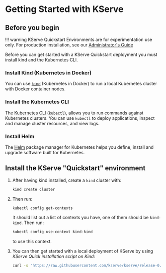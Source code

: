 # Getting Started with KServe
## Before you begin
!!! warning
    KServe Quickstart Environments are for experimentation use only. For production installation, see our [Administrator's Guide](../admin/serverless/serverless.md)

Before you can get started with a KServe Quickstart deployment you must install kind and the Kubernetes CLI.

### Install Kind (Kubernetes in Docker)

You can use [`kind`](https://kind.sigs.k8s.io/docs/user/quick-start) (Kubernetes in Docker) to run a local Kubernetes cluster with Docker container nodes.

### Install the Kubernetes CLI

The [Kubernetes CLI (`kubectl`)](https://kubernetes.io/docs/tasks/tools/install-kubectl), allows you to run commands against Kubernetes clusters. You can use `kubectl` to deploy applications, inspect and manage cluster resources, and view logs.

### Install Helm
The [Helm](https://helm.sh/docs/intro/install/) package manager for Kubernetes helps you define, install and upgrade software built for Kubernetes.

## Install the KServe "Quickstart" environment
1. After having kind installed, create a `kind` cluster with:
    ```bash
    kind create cluster
    ```

2. Then run:

    ```bash
    kubectl config get-contexts
    ```

    It should list out a list of contexts you have, one of them should be `kind-kind`. Then run:

    ```bash
    kubectl config use-context kind-kind
    ```
    to use this context.

3. You can then get started with a local deployment of KServe by using _KServe Quick installation script on Kind_:
    ```bash
    curl -s "https://raw.githubusercontent.com/kserve/kserve/release-0.14/hack/quick_install.sh" | bash
    ```
